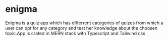 # enigma
 Enigma is a quiz app which has differrent categories of quizes from which a user can opt for any category and test her knowledge about the choosen topic.App is crated in MERN stack with Typescript and Tailwind css
